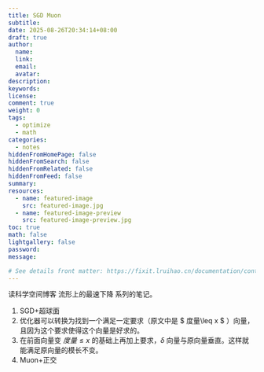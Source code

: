 ```yaml
---
title: SGD Muon
subtitle:
date: 2025-08-26T20:34:14+08:00
draft: true
author:
  name:
  link:
  email:
  avatar:
description:
keywords:
license:
comment: true
weight: 0
tags:
  - optimize
  - math
categories:
  - notes
hiddenFromHomePage: false
hiddenFromSearch: false
hiddenFromRelated: false
hiddenFromFeed: false
summary:
resources:
  - name: featured-image
    src: featured-image.jpg
  - name: featured-image-preview
    src: featured-image-preview.jpg
toc: true
math: false
lightgallery: false
password:
message:

# See details front matter: https://fixit.lruihao.cn/documentation/content-management/introduction/#front-matter
---
```


读科学空间博客 流形上的最速下降 系列的笔记。

<!--more-->

1. SGD+超球面
  1. 优化器可以转换为找到一个满足一定要求（原文中是 $ 度量\leq x $ ）向量，且因为这个要求使得这个向量是好求的。
  2. 在前面向量变 $度量 \leq x$ 的基础上再加上要求，$\delta$ 向量与原向量垂直。这样就能满足原向量的模长不变。
2. Muon+正交
